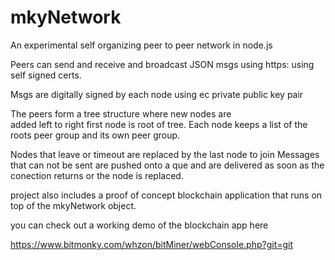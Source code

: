 # mkyNetwork
An experimental self organizing peer to peer network in node.js 

Peers can send and receive and broadcast JSON msgs using https:  using
self signed certs. 

Msgs are digitally signed by each node using ec private public key pair

The peers form a tree structure  where new nodes are  
added left to right first node is root of tree.  Each 
node keeps a list of the roots peer group and its own peer group.
  
Nodes that leave or timeout are replaced by the last node to join
Messages that can not be sent are pushed onto a que and
are delivered as soon as the conection returns or the node 
is replaced.

project also includes a proof of concept blockchain application that runs on top
of the mkyNetwork object.

you can check out a working demo of the blockchain app 
here 

https://www.bitmonky.com/whzon/bitMiner/webConsole.php?git=git

